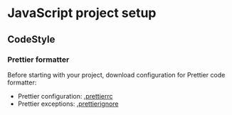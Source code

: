 # JavaScript project setup

## CodeStyle

### Prettier formatter

Before starting with your project, download configuration for Prettier code formatter:

- Prettier configuration: [.prettierrc](../RESOURCES/JavaScript/.prettierrc)
- Prettier exceptions: [.prettierignore](../RESOURCES/JavaScript/.prettierignore)
